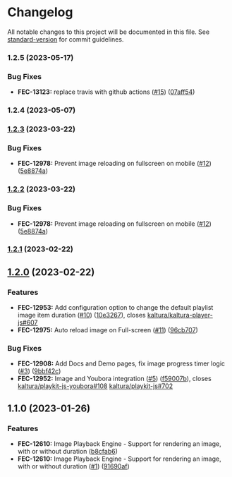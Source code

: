 # Changelog

All notable changes to this project will be documented in this file. See [standard-version](https://github.com/conventional-changelog/standard-version) for commit guidelines.

### 1.2.5 (2023-05-17)


### Bug Fixes

* **FEC-13123:** replace travis with github actions ([#15](https://github.com/kaltura/playkit-js-image-player/issues/15)) ([07aff54](https://github.com/kaltura/playkit-js-image-player/commit/07aff54221b154204352967e5a581c80373379b1))

### 1.2.4 (2023-05-07)

### [1.2.3](https://github.com/kaltura/playkit-js-image-player/compare/v1.2.1...v1.2.3) (2023-03-22)


### Bug Fixes

* **FEC-12978:** Prevent image reloading on fullscreen on mobile ([#12](https://github.com/kaltura/playkit-js-image-player/issues/12)) ([5e8874a](https://github.com/kaltura/playkit-js-image-player/commit/5e8874a2131b30df4ed48c9e7cadaf35a0be50d9))

### [1.2.2](https://github.com/kaltura/playkit-js-image-player/compare/v1.2.1...v1.2.2) (2023-03-22)


### Bug Fixes

* **FEC-12978:** Prevent image reloading on fullscreen on mobile ([#12](https://github.com/kaltura/playkit-js-image-player/issues/12)) ([5e8874a](https://github.com/kaltura/playkit-js-image-player/commit/5e8874a2131b30df4ed48c9e7cadaf35a0be50d9))

### [1.2.1](https://github.com/kaltura/playkit-js-image-player/compare/v1.2.0...v1.2.1) (2023-02-22)

## [1.2.0](https://github.com/kaltura/playkit-js-image-player/compare/v1.1.0...v1.2.0) (2023-02-22)


### Features

* **FEC-12953:** Add configuration option to change the default playlist image item duration ([#10](https://github.com/kaltura/playkit-js-image-player/issues/10)) ([10e3267](https://github.com/kaltura/playkit-js-image-player/commit/10e3267b2b44bb4bd94e538b9d729a33b8308b15)), closes [kaltura/kaltura-player-js#607](https://github.com/kaltura/kaltura-player-js/issues/607)
* **FEC-12975:** Auto reload image on Full-screen ([#11](https://github.com/kaltura/playkit-js-image-player/issues/11)) ([96cb707](https://github.com/kaltura/playkit-js-image-player/commit/96cb707163b4c1482657441a4f3d0a21ceb2e879))


### Bug Fixes

* **FEC-12908:** Add Docs and Demo pages, fix image progress timer logic ([#3](https://github.com/kaltura/playkit-js-image-player/issues/3)) ([9bbf42c](https://github.com/kaltura/playkit-js-image-player/commit/9bbf42ca65af4ab467fae68d7c66fec07615cb45))
* **FEC-12952:** Image and Youbora integration ([#5](https://github.com/kaltura/playkit-js-image-player/issues/5)) ([f59007b](https://github.com/kaltura/playkit-js-image-player/commit/f59007b546d2a2e88abff7528b1fa62e59c25778)), closes [kaltura/playkit-js-youbora#108](https://github.com/kaltura/playkit-js-youbora/issues/108) [kaltura/playkit-js#702](https://github.com/kaltura/playkit-js/issues/702)

## 1.1.0 (2023-01-26)


### Features

* **FEC-12610:** Image Playback Engine - Support for rendering an image, with or without duration ([b8cfab6](https://github.com/kaltura/playkit-js-image-player/commit/b8cfab6f07a734210067a78a0ec658c4b16fce9f))
* **FEC-12610:** Image Playback Engine - Support for rendering an image, with or without duration ([#1](https://github.com/kaltura/playkit-js-image-player/issues/1)) ([91690af](https://github.com/kaltura/playkit-js-image-player/commit/91690af2d837059e0d648e4f97c8337399c31996))
